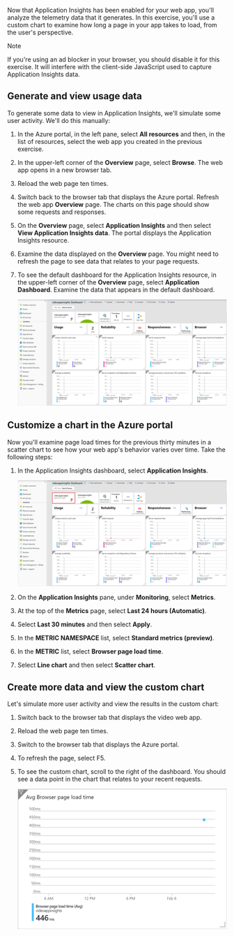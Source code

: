 Now that Application Insights has been enabled for your web app, you'll analyze the telemetry data that it generates. In this exercise, you'll use a custom chart to examine how long a page in your app takes to load, from the user's perspective.

> [!NOTE]
> If you're using an ad blocker in your browser, you should disable it for this exercise. It will interfere with the client-side JavaScript used to capture Application Insights data.

## Generate and view usage data

To generate some data to view in Application Insights, we'll simulate some user activity. We'll do this manually:

1. In the Azure portal, in the left pane, select **All resources** and then, in the list of resources, select the web app you created in the previous exercise.
1. In the upper-left corner of the **Overview** page, select **Browse**. The web app opens in a new browser tab.
1. Reload the web page ten times.
1. Switch back to the browser tab that displays the Azure portal. Refresh the web app **Overview** page. The charts on this page should show some requests and responses.
1. On the **Overview** page, select **Application Insights** and then select **View Application Insights data**. The portal displays the Application Insights resource.
1. Examine the data displayed on the **Overview** page. You might need to refresh the page to see data that relates to your page requests.
1. To see the default dashboard for the Application Insights resource, in the upper-left corner of the **Overview** page, select **Application Dashboard**. Examine the data that appears in the default dashboard.

    ![Default Application Insights dashboard](../media/5-default-app-insights-dashboard.png)

## Customize a chart in the Azure portal

Now you'll examine page load times for the previous thirty minutes in a scatter chart to see how your web app's behavior varies over time. Take the following steps:

1. In the Application Insights dashboard, select **Application Insights**.

    ![Application Insights resource link](../media/5-return-to-app-insights-resource.png)
1. On the **Application Insights** pane, under **Monitoring**, select **Metrics**.
1. At the top of the **Metrics** page, select **Last 24 hours (Automatic)**.
1. Select **Last 30 minutes** and then select **Apply**.
1. In the **METRIC NAMESPACE** list, select **Standard metrics (preview)**.
1. In the **METRIC** list, select **Browser page load time**.
1. Select **Line chart** and then select **Scatter chart**.

## Create more data and view the custom chart

Let's simulate more user activity and view the results in the custom chart:

1. Switch back to the browser tab that displays the video web app.
1. Reload the web page ten times.
1. Switch to the browser tab that displays the Azure portal.
1. To refresh the page, select F5.
1. To see the custom chart, scroll to the right of the dashboard. You should see a data point in the chart that relates to your recent requests.

    ![Custom page load time chart](../media/5-custom-page-load-chart.png)
